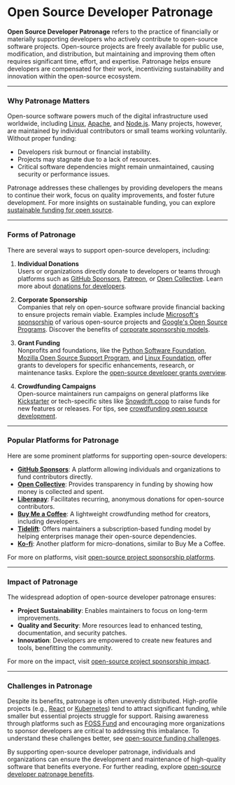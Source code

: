 # Open Source Developer Patronage

**Open Source Developer Patronage** refers to the practice of financially or materially supporting developers who actively contribute to open-source software projects. Open-source projects are freely available for public use, modification, and distribution, but maintaining and improving them often requires significant time, effort, and expertise. Patronage helps ensure developers are compensated for their work, incentivizing sustainability and innovation within the open-source ecosystem.

---

### **Why Patronage Matters**

Open-source software powers much of the digital infrastructure used worldwide, including [Linux](https://www.linux.org/), [Apache](https://httpd.apache.org/), and [Node.js](https://nodejs.org/). Many projects, however, are maintained by individual contributors or small teams working voluntarily. Without proper funding:

- Developers risk burnout or financial instability.
- Projects may stagnate due to a lack of resources.
- Critical software dependencies might remain unmaintained, causing security or performance issues.

Patronage addresses these challenges by providing developers the means to continue their work, focus on quality improvements, and foster future development. For more insights on sustainable funding, you can explore [sustainable funding for open source](https://www.license-token.com/wiki/sustainable-funding-for-open-source).

---

### **Forms of Patronage**

There are several ways to support open-source developers, including:

1. **Individual Donations**  
   Users or organizations directly donate to developers or teams through platforms such as [GitHub Sponsors](https://github.com/sponsors), [Patreon](https://www.patreon.com), or [Open Collective](https://opencollective.com). Learn more about [donations for developers](https://www.license-token.com/wiki/donations-for-developers).

2. **Corporate Sponsorship**  
   Companies that rely on open-source software provide financial backing to ensure projects remain viable. Examples include [Microsoft's sponsorship](https://opensource.microsoft.com/) of various open-source projects and [Google's Open Source Programs](https://opensource.google/). Discover the benefits of [corporate sponsorship models](https://www.license-token.com/wiki/corporate-sponsorship-models).

3. **Grant Funding**  
   Nonprofits and foundations, like the [Python Software Foundation](https://www.python.org/psf/), [Mozilla Open Source Support Program](https://www.mozilla.org/en-US/moss/), and [Linux Foundation](https://www.linuxfoundation.org/), offer grants to developers for specific enhancements, research, or maintenance tasks. Explore the [open-source developer grants overview](https://www.license-token.com/wiki/open-source-developer-grants-overview).

4. **Crowdfunding Campaigns**  
   Open-source maintainers run campaigns on general platforms like [Kickstarter](https://www.kickstarter.com/) or tech-specific sites like [Snowdrift.coop](https://snowdrift.coop/) to raise funds for new features or releases. For tips, see [crowdfunding open source development](https://www.license-token.com/wiki/crowdfunding-open-source-development).

---

### **Popular Platforms for Patronage**

Here are some prominent platforms for supporting open-source developers:

- **[GitHub Sponsors](https://github.com/sponsors)**: A platform allowing individuals and organizations to fund contributors directly.  
- **[Open Collective](https://opencollective.com)**: Provides transparency in funding by showing how money is collected and spent.  
- **[Liberapay](https://liberapay.com/)**: Facilitates recurring, anonymous donations for open-source contributors.  
- **[Buy Me a Coffee](https://www.buymeacoffee.com/)**: A lightweight crowdfunding method for creators, including developers.  
- **[Tidelift](https://tidelift.com/)**: Offers maintainers a subscription-based funding model by helping enterprises manage their open-source dependencies.  
- **[Ko-fi](https://ko-fi.com/)**: Another platform for micro-donations, similar to Buy Me a Coffee.

For more on platforms, visit [open-source project sponsorship platforms](https://www.license-token.com/wiki/open-source-project-sponsorship-platforms).

---

### **Impact of Patronage**

The widespread adoption of open-source developer patronage ensures:

- **Project Sustainability**: Enables maintainers to focus on long-term improvements.
- **Quality and Security**: More resources lead to enhanced testing, documentation, and security patches.
- **Innovation**: Developers are empowered to create new features and tools, benefitting the community.

For more on the impact, visit [open-source project sponsorship impact](https://www.license-token.com/wiki/open-source-project-sponsorship-impact).

---

### **Challenges in Patronage**

Despite its benefits, patronage is often unevenly distributed. High-profile projects (e.g., [React](https://react.dev/) or [Kubernetes](https://kubernetes.io/)) tend to attract significant funding, while smaller but essential projects struggle for support. Raising awareness through platforms such as [FOSS Fund](https://fossfund.org/) and encouraging more organizations to sponsor developers are critical to addressing this imbalance. To understand these challenges better, see [open-source funding challenges](https://www.license-token.com/wiki/open-source-funding-challenges).

By supporting open-source developer patronage, individuals and organizations can ensure the development and maintenance of high-quality software that benefits everyone. For further reading, explore [open-source developer patronage benefits](https://www.license-token.com/wiki/open-source-developer-patronage-benefits).
